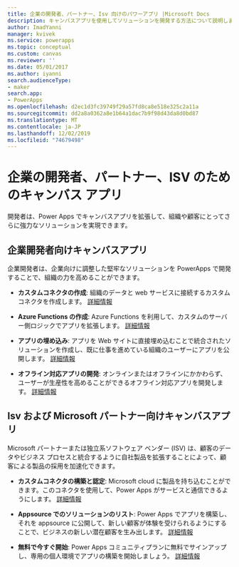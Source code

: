 ```yaml
---
title: 企業の開発者、パートナー、Isv 向けのパワーアプリ |Microsoft Docs
description: キャンバスアプリを使用してソリューションを開発する方法について説明します。
author: ImadYanni
manager: kvivek
ms.service: powerapps
ms.topic: conceptual
ms.custom: canvas
ms.reviewer: ''
ms.date: 05/01/2017
ms.author: iyanni
search.audienceType:
- maker
search.app:
- PowerApps
ms.openlocfilehash: d2ec1d3fc39749f29a57fd8ca8e518e325c2a11a
ms.sourcegitcommit: dd2a8a0362a8e1b64a1dac7b9f98d43da8d0bd87
ms.translationtype: MT
ms.contentlocale: ja-JP
ms.lasthandoff: 12/02/2019
ms.locfileid: "74679498"
---
```

# <a name="canvas-apps-for-enterprise-developers-partners-and-isvs"></a>企業の開発者、パートナー、ISV のためのキャンバス アプリ

開発者は、Power Apps でキャンバスアプリを拡張して、組織や顧客にとってさらに強力なソリューションを実現できます。

## <a name="canvas-apps-for-enterprise-developers"></a>企業開発者向けキャンバスアプリ

企業開発者は、企業向けに調整した堅牢なソリューションを PowerApps で開発することで、組織の力を高めることができます。

- **カスタムコネクタの作成**: 組織のデータと web サービスに接続するカスタムコネクタを作成します。 [詳細情報](https://docs.microsoft.com/connectors/custom-connectors/)

- **Azure Functions の作成**: Azure Functions を利用して、カスタムのサーバー側ロジックでアプリを拡張します。 [詳細情報](https://docs.microsoft.com/azure/azure-functions/app-service-export-api-to-powerapps-and-flow)

- **アプリの埋め込み**: アプリを Web サイトに直接埋め込むことで統合されたソリューションを作成し、既に仕事を進めている組織のユーザーにアプリを公開します。 [詳細情報](embed-apps-dev.md)

- **オフライン対応アプリの開発**: オンラインまたはオフラインにかかわらず、ユーザーが生産性を高めることができるオフライン対応アプリを開発します。 [詳細情報](offline-apps.md)

## <a name="canvas-apps-for-isvs-and-microsoft-partners"></a>Isv および Microsoft パートナー向けキャンバスアプリ

Microsoft パートナーまたは独立系ソフトウェア ベンダー (ISV) は、顧客のデータやビジネス プロセスと統合するように自社製品を拡張することによって、顧客による製品の採用を加速化できます。

- **カスタムコネクタの構築と認定**: Microsoft cloud に製品を持ち込むことができます。このコネクタを使用して、Power Apps がサービスと通信できるようにします。 [詳細情報](https://docs.microsoft.com/connectors/custom-connectors/submit-certification)

- **Appsource でのソリューションのリスト**: Power Apps でアプリを構築し、それを appsource に公開して、新しい顧客が体験を受けられるようにすることで、ビジネスの新しい潜在顧客を生み出します。 [詳細情報](dev-appsource-test-drive.md)

- **無料で今すぐ開始**: Power Apps コミュニティプランに無料でサインアップし、専用の個人環境でアプリの構築を開始しましょう。 [詳細情報](../dev-community-plan.md)
